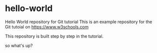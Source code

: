 # hello-world
Hello World repository for Git tutorial
This is an example repository for the Git tutoial on https://www.w3schools.com

This repository is built step by step in the tutorial.

so what's
 up?